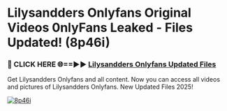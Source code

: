 # Lilysandders Onlyfans Original Videos 0nlyFans Leaked - Files Updated! (8p46i)

<h3>🔴 CLICK HERE 🌐==►► <a href="https://tinyurl.com/2m67pmp6" rel="nofollow">Lilysandders Onlyfans Updated Files</a></h3>

Get Lilysandders Onlyfans and all content. Now you can access all videos and pictures of Lilysandders Onlyfans. New Updated Files 2025!

[![8p46i](https://i.imgur.com/H4QAA4z.gif)](https://tinyurl.com/2m67pmp6)